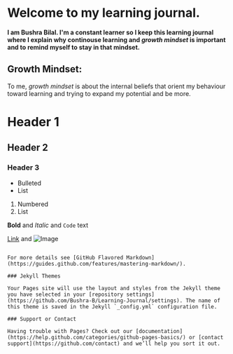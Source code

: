 # Welcome to my learning journal.

**I am Bushra Bilal.
I'm a constant learner so I keep this learning journal where I explain why continouse learning and *growth mindset* is important and to remind myself to stay in that mindset.**

## Growth Mindset:
To me, *growth mindset* is about the internal beliefs that orient my behaviour toward learning and trying to expand my potential and be more.

# Header 1
## Header 2
### Header 3

- Bulleted
- List

1. Numbered
2. List

**Bold** and _Italic_ and `Code` text

[Link](url) and ![Image](src)
```

For more details see [GitHub Flavored Markdown](https://guides.github.com/features/mastering-markdown/).

### Jekyll Themes

Your Pages site will use the layout and styles from the Jekyll theme you have selected in your [repository settings](https://github.com/Bushra-B/Learning-Journal/settings). The name of this theme is saved in the Jekyll `_config.yml` configuration file.

### Support or Contact

Having trouble with Pages? Check out our [documentation](https://help.github.com/categories/github-pages-basics/) or [contact support](https://github.com/contact) and we’ll help you sort it out.
